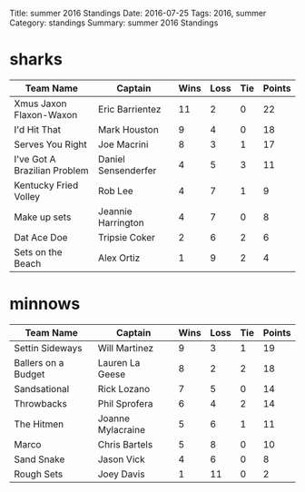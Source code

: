 Title: summer 2016 Standings
Date: 2016-07-25
Tags: 2016, summer
Category: standings
Summary: summer 2016 Standings

sharks
=====
| Team Name | Captain | Wins | Loss | Tie | Points |
| --- | --- | --- | --- | --- | --- |
| Xmus Jaxon Flaxon-Waxon | Eric Barrientez | 11 | 2 | 0 | 22 |
  | I'd Hit That | Mark Houston | 9 | 4 | 0 | 18 |
  | Serves You Right | Joe Macrini | 8 | 3 | 1 | 17 |
  | I've Got A Brazilian Problem | Daniel Sensenderfer | 4 | 5 | 3 | 11 |
  | Kentucky Fried Volley | Rob Lee | 4 | 7 | 1 | 9 |
  | Make up sets | Jeannie Harrington | 4 | 7 | 0 | 8 |
  | Dat Ace Doe | Tripsie Coker | 2 | 6 | 2 | 6 |
  | Sets on the Beach | Alex Ortiz | 1 | 9 | 2 | 4 |
  

minnows
=====
| Team Name | Captain | Wins | Loss | Tie | Points |
| --- | --- | --- | --- | --- | --- |
| Settin Sideways | Will Martinez | 9 | 3 | 1 | 19 |
  | Ballers on a Budget | Lauren La Geese | 8 | 2 | 2 | 18 |
  | Sandsational | Rick Lozano | 7 | 5 | 0 | 14 |
  | Throwbacks | Phil Sprofera | 6 | 4 | 2 | 14 |
  | The Hitmen | Joanne Mylacraine | 5 | 6 | 1 | 11 |
  | Marco | Chris Bartels | 5 | 8 | 0 | 10 |
  | Sand Snake | Jason Vick | 4 | 6 | 0 | 8 |
  | Rough Sets | Joey Davis | 1 | 11 | 0 | 2 |
  


